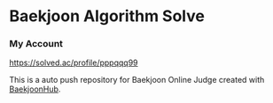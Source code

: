 # Baekjoon Algorithm Solve

### My Account
https://solved.ac/profile/pppqqq99


This is a auto push repository for Baekjoon Online Judge created with [BaekjoonHub](https://github.com/BaekjoonHub/BaekjoonHub).
